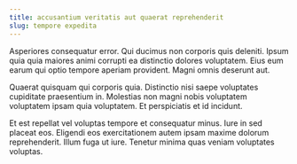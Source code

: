 ```yaml
---
title: accusantium veritatis aut quaerat reprehenderit
slug: tempore expedita
---
```


Asperiores consequatur error. Qui ducimus non corporis quis deleniti. Ipsum quia quia maiores animi corrupti ea distinctio dolores voluptatem. Eius eum earum qui optio tempore aperiam provident. Magni omnis deserunt aut.

Quaerat quisquam qui corporis quia. Distinctio nisi saepe voluptates cupiditate praesentium in. Molestias non magni nobis voluptatem voluptatem ipsam quia voluptatem. Et perspiciatis et id incidunt.

Et est repellat vel voluptas tempore et consequatur minus. Iure in sed placeat eos. Eligendi eos exercitationem autem ipsam maxime dolorum reprehenderit. Illum fuga ut iure. Tenetur minima quas veniam voluptates voluptas.
